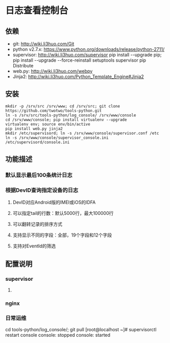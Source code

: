 日志查看控制台
==============


依赖
-------
 * git: http://wiki.li3huo.com/Git
 * python v2.7.x: https://www.python.org/downloads/release/python-2711/
 * supervisor: http://wiki.li3huo.com/supervisor pip install --upgrade pip; pip install --upgrade --force-reinstall setuptools supervisor pip Distribute
 * web.py: http://wiki.li3huo.com/webpy
 * Jinja2: http://wiki.li3huo.com/Python_Template_Engine#Jinja2

安装
-------

 	mkdir -p /srv/src /srv/www; cd /srv/src; git clone https://github.com/twotwo/tools-python.git
 	ln -s /srv/src/tools-python/log_console/ /srv/www/console
 	cd /srv/www/console; pip install virtualenv --upgrade
 	virtualenv env; source env/bin/active
 	pip install web.py jinja2
 	mkdir /etc/supervisord; ln -s /srv/www/console/supervisor.conf /etc
 	ln -s /srv/www/console/supervisor_console.ini /etc/supervisord/console.ini

功能描述
--------
### 默认显示最后100条统计日志

### 根据DevID查询指定设备的日志

 1. DevID对应Android版的IMEI或iOS的IDFA

 2. 可以指定tail的行数：默认5000行，最大100000行

 3. 可以翻转记录的排序方式

 4. 支持显示不同的字段：全部，19个字段和12个字段

 5. 支持对EventId的筛选


配置说明
--------

### supervisor

 1. 

### nginx

### 日常运维
cd tools-python/log_console/; git pull
[root@localhost ~]# supervisorctl restart console
console: stopped
console: started



